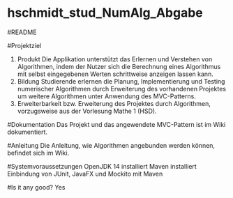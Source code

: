 # hschmidt_stud_NumAlg_Abgabe
#README

#Projektziel
1. Produkt
Die Applikation unterstützt das Erlernen und Verstehen von Algorithmen, indem der Nutzer sich die Berechnung eines Algorithmus mit selbst eingegebenen Werten schrittweise anzeigen lassen kann.
2. Bildung
Studierende erlernen die Planung, Implementierung und Testing numerischer Algorithmen durch Erweiterung des vorhandenen Projektes um weitere Algorithmen unter Anwendung des MVC-Patterns.
3. Erweiterbarkeit bzw. Erweiterung des Projektes durch Algorithmen, vorzugsweise aus der Vorlesung Mathe 1 (HSD).

#Dokumentation
Das Projekt und das angewendete MVC-Pattern ist im Wiki dokumentiert.

#Anleitung
Die Anleitung, wie Algorithmen angebunden werden können, befindet sich im Wiki.

#Systemvoraussetzungen
OpenJDK 14 installiert
Maven installiert
Einbindung von JUnit, JavaFX und Mockito mit Maven

#Is it any good?
Yes

